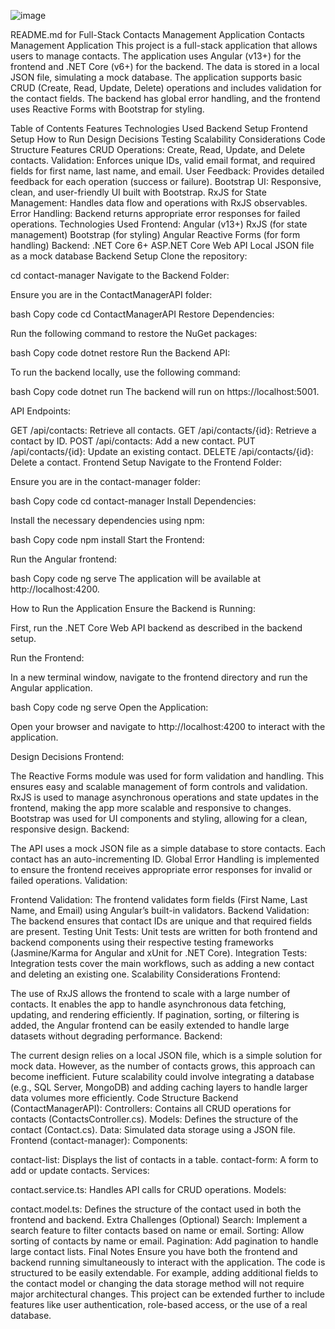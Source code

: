 
![image](https://github.com/user-attachments/assets/8f189a18-c4ba-44ea-b5a5-333dc98dbb5c)






README.md for Full-Stack Contacts Management Application
Contacts Management Application
This project is a full-stack application that allows users to manage contacts. The application uses Angular (v13+) for the frontend and .NET Core (v6+) for the backend. The data is stored in a local JSON file, simulating a mock database. The application supports basic CRUD (Create, Read, Update, Delete) operations and includes validation for the contact fields. The backend has global error handling, and the frontend uses Reactive Forms with Bootstrap for styling.

Table of Contents
Features
Technologies Used
Backend Setup
Frontend Setup
How to Run
Design Decisions
Testing
Scalability Considerations
Code Structure
Features
CRUD Operations: Create, Read, Update, and Delete contacts.
Validation: Enforces unique IDs, valid email format, and required fields for first name, last name, and email.
User Feedback: Provides detailed feedback for each operation (success or failure).
Bootstrap UI: Responsive, clean, and user-friendly UI built with Bootstrap.
RxJS for State Management: Handles data flow and operations with RxJS observables.
Error Handling: Backend returns appropriate error responses for failed operations.
Technologies Used
Frontend:
Angular (v13+)
RxJS (for state management)
Bootstrap (for styling)
Angular Reactive Forms (for form handling)
Backend:
.NET Core 6+
ASP.NET Core Web API
Local JSON file as a mock database
Backend Setup
Clone the repository:

cd contact-manager
Navigate to the Backend Folder:

Ensure you are in the ContactManagerAPI folder:

bash
Copy code
cd ContactManagerAPI
Restore Dependencies:

Run the following command to restore the NuGet packages:

bash
Copy code
dotnet restore
Run the Backend API:

To run the backend locally, use the following command:

bash
Copy code
dotnet run
The backend will run on https://localhost:5001.

API Endpoints:

GET /api/contacts: Retrieve all contacts.
GET /api/contacts/{id}: Retrieve a contact by ID.
POST /api/contacts: Add a new contact.
PUT /api/contacts/{id}: Update an existing contact.
DELETE /api/contacts/{id}: Delete a contact.
Frontend Setup
Navigate to the Frontend Folder:

Ensure you are in the contact-manager folder:

bash
Copy code
cd contact-manager
Install Dependencies:

Install the necessary dependencies using npm:

bash
Copy code
npm install
Start the Frontend:

Run the Angular frontend:

bash
Copy code
ng serve
The application will be available at http://localhost:4200.

How to Run the Application
Ensure the Backend is Running:

First, run the .NET Core Web API backend as described in the backend setup.

Run the Frontend:

In a new terminal window, navigate to the frontend directory and run the Angular application.

bash
Copy code
ng serve
Open the Application:

Open your browser and navigate to http://localhost:4200 to interact with the application.

Design Decisions
Frontend:

The Reactive Forms module was used for form validation and handling. This ensures easy and scalable management of form controls and validation.
RxJS is used to manage asynchronous operations and state updates in the frontend, making the app more scalable and responsive to changes.
Bootstrap was used for UI components and styling, allowing for a clean, responsive design.
Backend:

The API uses a mock JSON file as a simple database to store contacts. Each contact has an auto-incrementing ID.
Global Error Handling is implemented to ensure the frontend receives appropriate error responses for invalid or failed operations.
Validation:

Frontend Validation: The frontend validates form fields (First Name, Last Name, and Email) using Angular’s built-in validators.
Backend Validation: The backend ensures that contact IDs are unique and that required fields are present.
Testing
Unit Tests:
Unit tests are written for both frontend and backend components using their respective testing frameworks (Jasmine/Karma for Angular and xUnit for .NET Core).
Integration Tests:
Integration tests cover the main workflows, such as adding a new contact and deleting an existing one.
Scalability Considerations
Frontend:

The use of RxJS allows the frontend to scale with a large number of contacts. It enables the app to handle asynchronous data fetching, updating, and rendering efficiently.
If pagination, sorting, or filtering is added, the Angular frontend can be easily extended to handle large datasets without degrading performance.
Backend:

The current design relies on a local JSON file, which is a simple solution for mock data. However, as the number of contacts grows, this approach can become inefficient.
Future scalability could involve integrating a database (e.g., SQL Server, MongoDB) and adding caching layers to handle larger data volumes more efficiently.
Code Structure
Backend (ContactManagerAPI):
Controllers: Contains all CRUD operations for contacts (ContactsController.cs).
Models: Defines the structure of the contact (Contact.cs).
Data: Simulated data storage using a JSON file.
Frontend (contact-manager):
Components:

contact-list: Displays the list of contacts in a table.
contact-form: A form to add or update contacts.
Services:

contact.service.ts: Handles API calls for CRUD operations.
Models:

contact.model.ts: Defines the structure of the contact used in both the frontend and backend.
Extra Challenges (Optional)
Search: Implement a search feature to filter contacts based on name or email.
Sorting: Allow sorting of contacts by name or email.
Pagination: Add pagination to handle large contact lists.
Final Notes
Ensure you have both the frontend and backend running simultaneously to interact with the application.
The code is structured to be easily extendable. For example, adding additional fields to the contact model or changing the data storage method will not require major architectural changes.
This project can be extended further to include features like user authentication, role-based access, or the use of a real database.
